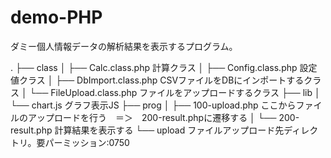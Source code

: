 # demo-PHP
ダミー個人情報データの解析結果を表示するプログラム。

.
├── class
│   ├── Calc.class.php  計算クラス
│   ├── Config.class.php  設定値クラス
│   ├── DbImport.class.php  CSVファイルをDBにインポートするクラス
│   └── FileUpload.class.php  ファイルをアップロードするクラス
├── lib
│   └── chart.js  グラフ表示JS
├── prog
│   ├── 100-upload.php  ここからファイルのアップロードを行う　＝＞　200-result.phpに遷移する
│   └── 200-result.php  計算結果を表示する
└── upload  ファイルアップロード先ディレクトリ。要パーミッション:0750
